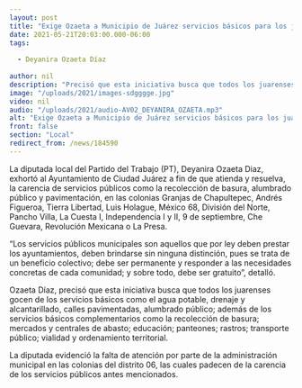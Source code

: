```yaml
---
layout: post
title: "Exige Ozaeta a Municipio de Juárez servicios básicos para los juarenses"
date: 2021-05-21T20:03:00.000-06:00
tags:
  
  - Deyanira Ozaeta Díaz
  
author: nil
description: "Precisó que esta iniciativa busca que todos los juarenses gocen de los servicios básicos como el agua potable, drenaje y alcantarillado"
image: "/uploads/2021/images-sdgggge.jpg"
video: nil
audio: "/uploads/2021/audio-AV02_DEYANIRA_OZAETA.mp3"
alt: "Exige Ozaeta a Municipio de Juárez servicios básicos para los juarenses"
front: false
section: "Local"
redirect_from: /news/184590
---
```


La diputada local del Partido del Trabajo (PT), Deyanira Ozaeta Diaz,  exhortó al Ayuntamiento de Ciudad Juárez a fin de que atienda y resuelva, la carencia de servicios públicos como la recolección de basura, alumbrado público y pavimentación, en las colonias Granjas de Chapultepec, Andrés Figueroa, Tierra Libertad, Luis Holague, México 68, División del Norte, Pancho Villa, La Cuesta I, Independencia I y II, 9 de septiembre, Che Guevara, Revolución Mexicana o La Presa.

“Los servicios públicos municipales son aquellos que por ley deben prestar los ayuntamientos, deben brindarse sin ninguna distinción, pues se trata de un beneficio colectivo; debe ser permanente y responder a las necesidades concretas de cada comunidad; y sobre todo, debe ser gratuito”, detalló. 

Ozaeta Díaz, precisó que esta iniciativa busca que todos los juarenses gocen de los servicios básicos como el agua potable, drenaje y alcantarillado, calles pavimentadas, alumbrado público; además de los servicios básicos complementarios como la recolección de basura; mercados y centrales de abasto; educación; panteones; rastros; transporte público; vialidad y ordenamiento territorial.

La diputada evidenció la falta de atención por parte de la administración municipal en las colonias del distrito 06, las cuales padecen de la carencia de los servicios públicos antes mencionados.
